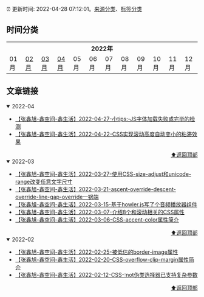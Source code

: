 :alarm_clock: 更新时间: 2022-04-28 07:12:01。[来源分类](./README.md)、[标签分类](./TAGS.md)

## 时间分类

<table>

<tr>
<th colspan="12">2022年</th>
</tr>
<tr>
<td>01月</td>
<td><a href="#2022-02">02月</a></td>
<td><a href="#2022-03">03月</a></td>
<td><a href="#2022-04">04月</a></td>
<td>05月</td>
<td>06月</td>
<td>07月</td>
<td>08月</td>
<td>09月</td>
<td>10月</td>
<td>11月</td>
<td>12月</td>
</tr>

</table>

## 文章链接

<details open>
<summary id="2022-04">
 2022-04
</summary>


- [【张鑫旭-鑫空间-鑫生活】2022-04-27-小tips:-JS字体加载失败或完毕的检测](https://www.zhangxinxu.com/wordpress/2022/04/js-font-face-load/) 
- [【张鑫旭-鑫空间-鑫生活】2022-04-22-CSS实现滚动高度自动变小的粘滞效果](https://www.zhangxinxu.com/wordpress/2022/04/css-sticky-size-change/) 

<div align="right"><a href="#时间分类">⬆返回顶部</a></div>
</details>

<details open>
<summary id="2022-03">
 2022-03
</summary>


- [【张鑫旭-鑫空间-鑫生活】2022-03-27-使用CSS-size-adjust和unicode-range改变任意文字尺寸](https://www.zhangxinxu.com/wordpress/2022/03/css-size-adjust-font-unicode-range/) 
- [【张鑫旭-鑫空间-鑫生活】2022-03-21-ascent-override-descent-override-line-gap-override一锅端](https://www.zhangxinxu.com/wordpress/2022/03/css-ascent-override-descent/) 
- [【张鑫旭-鑫空间-鑫生活】2022-03-15-基于howler.js写了个音频播放器组件](https://www.zhangxinxu.com/wordpress/2022/03/howler-js-audio-player/) 
- [【张鑫旭-鑫空间-鑫生活】2022-03-07-介绍8个和滚动相关的CSS属性](https://www.zhangxinxu.com/wordpress/2022/03/10-css-scroll-scrollbar/) 
- [【张鑫旭-鑫空间-鑫生活】2022-03-06-CSS-accent-color属性简介](https://www.zhangxinxu.com/wordpress/2022/03/css-accent-color/) 

<div align="right"><a href="#时间分类">⬆返回顶部</a></div>
</details>

<details open>
<summary id="2022-02">
 2022-02
</summary>


- [【张鑫旭-鑫空间-鑫生活】2022-02-25-被低估的border-image属性](https://www.zhangxinxu.com/wordpress/2022/02/css-border-image-tap-highlight/) 
- [【张鑫旭-鑫空间-鑫生活】2022-02-20-CSS-overflow-clip-margin属性简介](https://www.zhangxinxu.com/wordpress/2022/02/css-overflow-clip-margin/) 
- [【张鑫旭-鑫空间-鑫生活】2022-02-12-CSS-:not伪类选择器已支持复杂参数](https://www.zhangxinxu.com/wordpress/2022/02/css-not-pseudo-class-list-argument/) 

<div align="right"><a href="#时间分类">⬆返回顶部</a></div>
</details>

